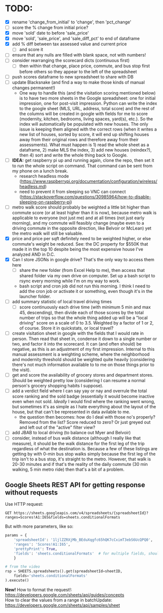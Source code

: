 
# TODO: 
- [x] rename 'change_from_initial' to 'change', then 'pct_change'
- [ ] score the % change from initial price? 
- [x] move 'sold' date to before 'sale_price'
- [x] move 'sold', 'sale_price', and 'sale_diff_pct' to end of dataframe
- [x] add % diff between tax assessed value and current price
    - [ ] and score it
- [ ] ensure that any nulls are filled with blank space, not with numbers!
- [ ] consider rearranging the scorecard dicts (continuous first)
    - [ ] then within that change, place price, commute, and bus stop first before others so they appear
    to the left of the spreadsheet
- [ ] push scores dataframe to new spreadsheet to share with DB
- [ ] update Blacksnake (and find a way to make those kinds of manual changes permanent!)
    - One way to handle this (and the visitation scoring mentioned below) is to have two more sheets in
    the Google spreadsheet: one for initial impression, one for post-visit impression. Python can write the
    index to the google sheet (MLS, URL, address, total score) and the rest of the columns will be created
    in google with fields for me to score (modernity, kitchen, bedrooms, living spaces, yard(s), etc.). So
    the index will automatically be populated with new houses. The only issue is keeping them aligned with the
    correct rows (when it writes a new list of houses, sorted by score, it will end up shifting houses away
    from their original rows and therefore away from their assessments). What must happen is 1) read the
    whole sheet as a dataframe, 2) make MLS the index, 3) add new houses (reindex?), then 4) sort and write
    the whole thing back to Google.
- [ ] **IDEA:** get raspberry pi up and running again, clone the repo, then set it to run the whole script
on command. That command can be sent from my phone on a lunch break.
    - research headless mode (https://www.raspberrypi.org/documentation/configuration/wireless/headless.md)
    - need to prevent it from sleeping so VNC can connect (https://stackoverflow.com/questions/30985964/how-to-disable-sleeping-on-raspberry-pi)
- [ ] metro walk score should probably be weighted a little bit higher than commute score (or at least
higher than it is now), because metro walk is applicable to everyone (not just me) and at all times (not
just early morning), and my commute will feasibly change (maybe even to a driving commute in the opposite
direction, like Belvoir or McLean) yet the metro walk will still be valuable.
- [x] price and price per sqft definitely need to be weighted higher, or else commute's weight be reduced.
See: the DC property for $550K that made it in the top 10 despite being the most expensive house I've
analyzed AND in D.C.
- [x] Can I store JSONs in google drive? That's the only way to access them here
    - [ ] share the new folder (from Excel Help to me), then access that shared folder via my own drive on
    computer. Set up a bash script to rsync every morning while I'm on my way to work.
    - bash script and cron job did not run this morning. I think I need to add the cron job or activate it
    or something, even though it's in the launcher folder. 
- [ ] add summary statistic of local travel driving times
    - [ ] score continuously each drive time (with minimum 5 min and max 45, descending), then divide each
    of those scores by the total number of trips so that the whole thing added up will be a "local driving"
    score on a scale of 0 to 3.5. Weighted by a factor of 1 or 2, of course. Store it in quickstats, or
    local travel?
- [ ] create visitation sheet in google with the fields that I would rate in person. Then read that sheet
in, condense it down to a single number or two, and factor it into the scorecard. It can (and often should)
be negative, as this is an adjustment of my first impression. Internal to this manual assessment is a
weighting scheme, where the neighborhood and modernity threshold should be weighted quite heavily (considering
there's not much information available to to me on those things prior to the visit). 
- [ ] get and score the availability of grocery stores and department stores. Should be weighted pretty low
(considering I can resume a normal person's grocery shopping habits I suppose). 
- [ ] add a verdict field where I can say yay or nay and overrule the total score ranking and the sold
badge (essentially it would become inactive even when not sold. _Ideally_ I would find where the ranking went
wrong, but sometimes it's as simple as I hate everything about the layout of the house, but that can't be
represented in data avilable to me.
    - the question then becomes: how do I deal with those no's properly? Removed from the list? Score
    reduced to zero? Or just greyed out and left out of the "active" filter view?
- [ ] add JBAB to local driving (to balance out Myer and Belvoir)
- [ ] consider, instead of bus walk distance (although I really like that measure), it should be the walk
distance for the first leg of the trip regardless of what the destination is. Because a few of these
listings are getting by with 0-min bus stop walks simply because the first leg of the trip isn't to a bus
stop, it's straight to the metro. However, that walk is 20-30 minutes and if that's the reality of the
daily commute (30 min walking, 5 min metro ride) then that's a bit of a problem. 

## Google Sheets REST API for getting response without requests
Use HTTP request:  
```
GET https://sheets.googleapis.com/v4/spreadsheets/{spreadsheetId}?ranges=Scores!A1:I65&fields=sheets.conditionalFormats
```
But with more parameters, like so:

```python
params = {
    'spreadsheetId': '1ljlZZRXjMb_BEduXqgfc65hQK7cCximT3ebS6UcQPQ0',
    'ranges': 'Scores!A1:I65',
    'prettyPrint': True,
    'fields': 'sheets.conditionalFormats'  # for multiple fields, should it be a list? Or just comma-separated string?
    }

# from the video
rsp = SHEETS.spreadsheets().get(spreadsheetId=sheetID,
    fields='sheets.conditionalFormats'
).execute()

```

**New!** How to format the request!:  
https://developers.google.com/sheets/api/guides/concepts  
How to clear the values from a range in batchUpdate:  
https://developers.google.com/sheets/api/samples/sheet

